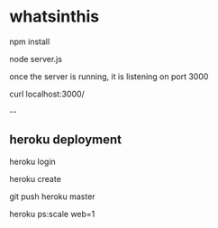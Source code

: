 # whatsinthis

npm install

node server.js

once the server is running, it is listening on port 3000

curl localhost:3000/

--


## heroku deployment

heroku login

heroku create

git push heroku master

heroku ps:scale web=1

